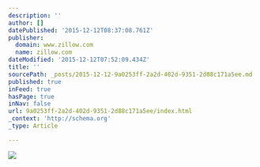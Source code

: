 ```yaml
---
description: ''
author: []
datePublished: '2015-12-12T08:37:08.761Z'
publisher:
  domain: www.zillow.com
  name: zillow.com
dateModified: '2015-12-12T07:52:09.434Z'
title: ''
sourcePath: _posts/2015-12-12-9a0253ff-2a2d-402d-9351-2d88c171a5ee.md
published: true
inFeed: true
hasPage: true
inNav: false
url: 9a0253ff-2a2d-402d-9351-2d88c171a5ee/index.html
_context: 'http://schema.org'
_type: Article

---
```

![](http://photos1.zillowstatic.com/p_h/ISlutlvxx1vkkb1000000000.jpg)
